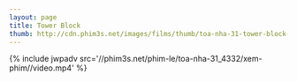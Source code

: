 ```yaml
---
layout: page
title: Tower Block
thumb: http://cdn.phim3s.net/images/films/thumb/toa-nha-31-tower-block-2012.jpg
---
```

{% include jwpadv src='//phim3s.net/phim-le/toa-nha-31_4332/xem-phim//video.mp4' %}